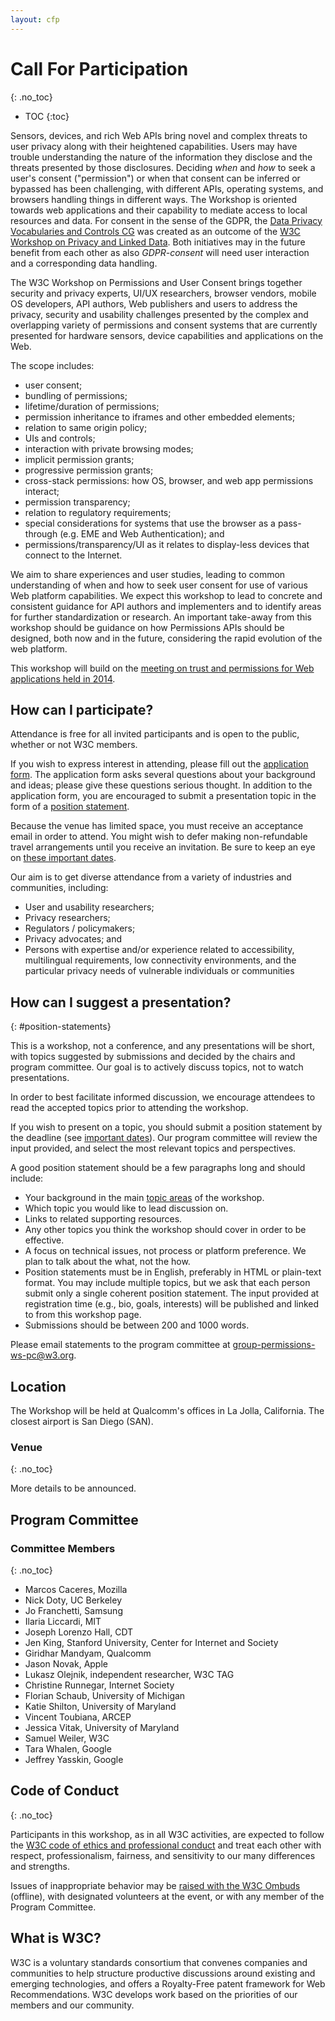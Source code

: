 ```yaml
---
layout: cfp
---
```


# Call For Participation
{: .no_toc}

* TOC
{:toc}

Sensors, devices, and rich Web APIs bring novel and complex threats to user privacy along with their heightened capabilities. Users may have trouble understanding the nature of the information they disclose and the threats presented by those disclosures.  Deciding *when* and *how* to seek a user's consent ("permission") or when that consent can be inferred or bypassed has been challenging, with different APIs, operating systems, and browsers handling things in different ways. The Workshop is oriented towards web applications and their capability to mediate access to local resources and data. For consent in the sense of the GDPR, the [Data Privacy Vocabularies and Controls CG](https://www.w3.org/community/dpvcg/) was created as an outcome of the [W3C Workshop on Privacy and Linked Data](https://www.w3.org/2018/vocabws/). Both initiatives may in the future benefit from each other as also *GDPR-consent* will need user interaction and a corresponding data handling.

The W3C Workshop on Permissions and User Consent brings together security and privacy experts, UI/UX researchers, browser vendors, mobile OS developers, API authors, Web publishers and users to address the privacy, security and usability challenges presented by the complex and overlapping variety of permissions and consent systems that are currently presented for hardware sensors, device capabilities and applications on the Web.

The scope includes:

* user consent;
* bundling of permissions;
* lifetime/duration of permissions;
* permission inheritance to iframes and other embedded elements;
* relation to same origin policy;
* UIs and controls;
* interaction with private browsing modes;
* implicit permission grants;
* progressive permission grants;
* cross-stack permissions: how OS, browser, and web app permissions interact;
* permission transparency;
* relation to regulatory requirements;
* special considerations for systems that use the browser as a pass-through (e.g. EME and Web Authentication); and
* permissions/transparency/UI as it relates to display-less devices that connect to the Internet.

We aim to share experiences and user studies, leading to common understanding of when and how to seek user consent for use of various Web platform capabilities. We expect this workshop to lead to concrete and consistent guidance for API authors and implementers and to identify areas for further standardization or research. An important take-away from this workshop should be guidance on how Permissions APIs should be designed, both now and in the future, considering the rapid evolution of the web platform.

This workshop will build on the [meeting on trust and permissions for Web applications held in 2014](https://www.w3.org/2014/07/permissions/).

## How can I participate?

Attendance is free for all invited participants and is open to the public, whether or not W3C members.

If you wish to express interest in attending, please fill out the [application form](https://www.w3.org/2002/09/wbs/1/permissions2018/).  The application form asks several questions
about your background and ideas; please give these questions serious thought.
In addition to the application form, you are encouraged to submit a presentation topic in the
form of a [position statement](#position-statements).

Because the venue has limited space, you must receive an acceptance email in order to attend.  You might wish to defer making non-refundable travel arrangements until you receive an invitation.  Be sure to keep an eye on [these important dates](#dates).


Our aim is to get diverse attendance from a variety of industries and communities, including:

* User and usability researchers;
* Privacy researchers;
* Regulators / policymakers;
* Privacy advocates; and
* Persons with expertise and/or experience related to accessibility, multilingual requirements, low connectivity environments, and the particular privacy needs of vulnerable individuals or communities

## How can I suggest a presentation?
{: #position-statements}

This is a workshop, not a conference, and any presentations will be short, with topics suggested by submissions and decided by the chairs and program committee. Our goal is to actively discuss topics, not to watch presentations.

In order to best facilitate informed discussion, we encourage attendees to read the accepted topics prior to attending the workshop.

If you wish to present on a topic, you should submit a position statement by the deadline (see [important dates](#dates)). Our program committee will review the input provided, and select the most relevant topics and perspectives.

A good position statement should be a few paragraphs long and should include:

* Your background in the main [topic areas](#topics) of the workshop.
* Which topic you would like to lead discussion on.
* Links to related supporting resources.
* Any other topics you think the workshop should cover in order to be effective.
* A focus on technical issues, not process or platform preference. We plan to talk about the what, not the how.
* Position statements must be in English, preferably in HTML or plain-text format. You may include multiple topics, but we ask that each person submit only a single coherent position statement. The input provided at registration time (e.g., bio, goals, interests) will be published and linked to from this workshop page.
* Submissions should be between 200 and 1000 words.

Please email statements to the program committee at group-permissions-ws-pc@w3.org.

## Location

The Workshop will be held at Qualcomm's offices in La Jolla, California.  The closest airport is San Diego (SAN).

### Venue
{: .no_toc}

More details to be announced.

## Program Committee

### Committee Members
{: .no_toc}

* Marcos Caceres, Mozilla
* Nick Doty, UC Berkeley
* Jo Franchetti, Samsung
* Ilaria Liccardi, MIT
* Joseph Lorenzo Hall, CDT
* Jen King, Stanford University, Center for Internet and Society
* Giridhar Mandyam, Qualcomm
* Jason Novak, Apple
* Lukasz Olejnik, independent researcher, W3C TAG
* Christine Runnegar, Internet Society
* Florian Schaub, University of Michigan
* Katie Shilton, University of Maryland
* Vincent Toubiana, ARCEP
* Jessica Vitak, University of Maryland
* Samuel Weiler, W3C 
* Tara Whalen, Google
* Jeffrey Yasskin, Google 

## Code of Conduct
{: .no_toc}

Participants in this workshop, as in all W3C activities, are expected to follow the [W3C code of ethics and professional conduct](https://www.w3.org/Consortium/cepc/) and treat each other with respect, professionalism, fairness, and sensitivity to our many differences and strengths.

Issues of inappropriate behavior may be [raised with the W3C Ombuds](https://www.w3.org/Consortium/pwe/#Procedures) (offline), with designated volunteers at the event, or with any member of the Program Committee.

## What is W3C?

W3C is a voluntary standards consortium that convenes companies and communities to help structure productive discussions around existing and emerging technologies, and offers a Royalty-Free patent framework for Web Recommendations. W3C develops work based on the priorities of our members and our community.
